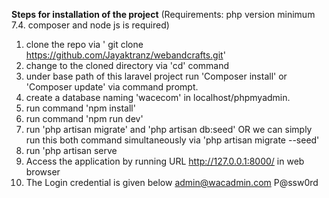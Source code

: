 <strong>Steps for installation of the project</strong>
(Requirements: php version minimum 7.4. composer and node js is required)
1) clone the repo via ' git clone https://github.com/Jayaktranz/webandcrafts.git'
2) change to the cloned directory via 'cd' command
3) under base path of this laravel project run 'Composer install' or 'Composer update' via command prompt.
4) create a database naming 'wacecom' in localhost/phpmyadmin.
5) run command 'npm install'
6) run command 'npm run dev'
7) run 'php artisan migrate' and 'php artisan db:seed' OR we can simply run this both command simultaneously via 
   'php artisan migrate --seed'
8) run 'php artisan serve
9) Access the application by running URL http://127.0.0.1:8000/ in web browser
10) The Login credential is given below
admin@wacadmin.com
P@ssw0rd
   
